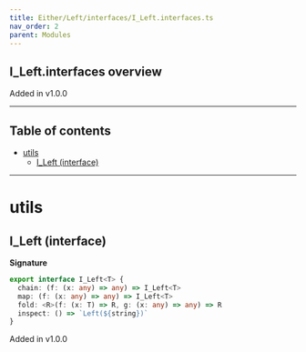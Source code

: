 ```yaml
---
title: Either/Left/interfaces/I_Left.interfaces.ts
nav_order: 2
parent: Modules
---
```


## I_Left.interfaces overview

Added in v1.0.0

---

<h2 class="text-delta">Table of contents</h2>

- [utils](#utils)
  - [I_Left (interface)](#i_left-interface)

---

# utils

## I_Left (interface)

**Signature**

```ts
export interface I_Left<T> {
  chain: (f: (x: any) => any) => I_Left<T>
  map: (f: (x: any) => any) => I_Left<T>
  fold: <R>(f: (x: T) => R, g: (x: any) => any) => R
  inspect: () => `Left(${string})`
}
```

Added in v1.0.0
